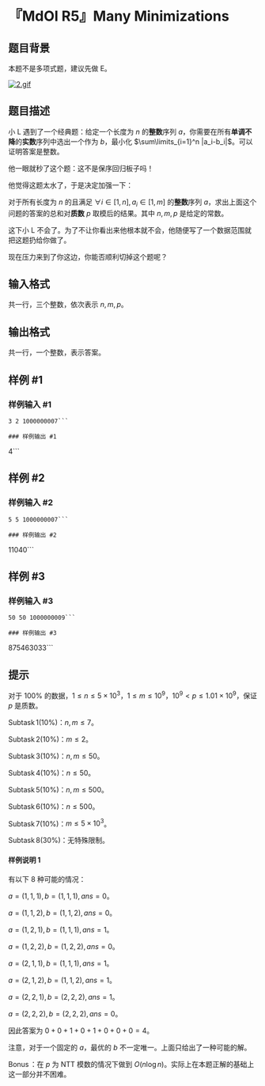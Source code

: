 # 『MdOI R5』Many Minimizations

## 题目背景

本题不是多项式题，建议先做 E。

[![2.gif](https://i.postimg.cc/3JN9j60M/2.gif)](https://postimg.cc/xcrKn6Pg)

## 题目描述

小 L 遇到了一个经典题：给定一个长度为 $n$ 的**整数**序列 $a$，你需要在所有**单调不降**的**实数**序列中选出一个作为 $b$，最小化 $\sum\limits_{i=1}^n |a_i-b_i|$。可以证明答案是整数。

他一眼就秒了这个题：这不是保序回归板子吗！

他觉得这题太水了，于是决定加强一下：

对于所有长度为 $n$ 的且满足 $\forall i\in[1,n],a_i\in[1,m]$ 的**整数**序列 $a$，求出上面这个问题的答案的总和对**质数** $p$ 取模后的结果。其中 $n,m,p$ 是给定的常数。

这下小 L 不会了。为了不让你看出来他根本就不会，他随便写了一个数据范围就把这题扔给你做了。

现在压力来到了你这边，你能否顺利切掉这个题呢？

## 输入格式

共一行，三个整数，依次表示 $n,m,p$。

## 输出格式

共一行，一个整数，表示答案。

## 样例 #1

### 样例输入 #1
```
3 2 1000000007```

### 样例输出 #1

```
4```

## 样例 #2

### 样例输入 #2
```
5 5 1000000007```

### 样例输出 #2

```
11040```

## 样例 #3

### 样例输入 #3
```
50 50 1000000009```

### 样例输出 #3

```
875463033```

## 提示

对于 $100\%$ 的数据，$1\le n\le 5\times 10^3$，$1\le m\le 10^9$，$10^9<p\le 1.01\times 10^9$，保证 $p$ 是质数。

$\operatorname{Subtask} 1(10\%)$：$n,m\le 7$。

$\operatorname{Subtask} 2(10\%)$：$m\le 2$。

$\operatorname{Subtask} 3(10\%)$：$n,m\le 50$。

$\operatorname{Subtask} 4(10\%)$：$n\le 50$。

$\operatorname{Subtask} 5(10\%)$：$n,m\le 500$。

$\operatorname{Subtask} 6(10\%)$：$n\le 500$。

$\operatorname{Subtask} 7(10\%)$：$m\le 5\times 10^3$。

$\operatorname{Subtask} 8(30\%)$：无特殊限制。

#### 样例说明 1

有以下 $8$ 种可能的情况：

$a=(1,1,1),b=(1,1,1),ans=0$。

$a=(1,1,2),b=(1,1,2),ans=0$。

$a=(1,2,1),b=(1,1,1),ans=1$。

$a=(1,2,2),b=(1,2,2),ans=0$。

$a=(2,1,1),b=(1,1,1),ans=1$。

$a=(2,1,2),b=(1,1,2),ans=1$。

$a=(2,2,1),b=(2,2,2),ans=1$。

$a=(2,2,2),b=(2,2,2),ans=0$。

因此答案为 $0+0+1+0+1+0+0+0=4$。

注意，对于一个固定的 $a$，最优的 $b$ 不一定唯一。上面只给出了一种可能的解。

$\operatorname{Bonus}$：在 $p$ 为 NTT 模数的情况下做到 $O(n\log n)$。实际上在本题正解的基础上这一部分并不困难。
